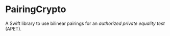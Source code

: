 # PairingCrypto

A Swift library to use bilinear pairings for an _authorized private equality test_ (APET).
